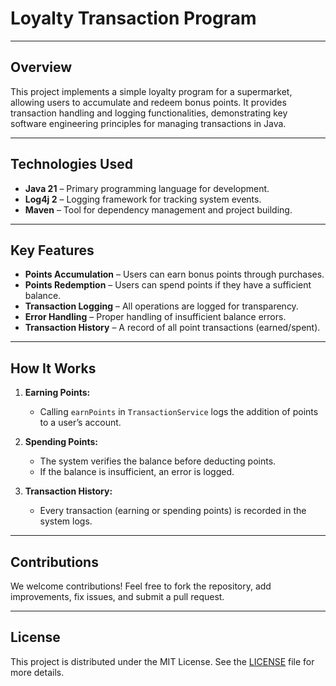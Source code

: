 # Loyalty Transaction Program

---
## **Overview**
This project implements a simple loyalty program for a supermarket, allowing users to accumulate and redeem bonus points. It provides transaction handling and logging functionalities, demonstrating key software engineering principles for managing transactions in Java.

---
## **Technologies Used**
- **Java 21** – Primary programming language for development.
- **Log4j 2** – Logging framework for tracking system events.
- **Maven** – Tool for dependency management and project building.

---
## **Key Features**
- **Points Accumulation** – Users can earn bonus points through purchases.
- **Points Redemption** – Users can spend points if they have a sufficient balance.
- **Transaction Logging** – All operations are logged for transparency.
- **Error Handling** – Proper handling of insufficient balance errors.
- **Transaction History** – A record of all point transactions (earned/spent).

---
## **How It Works**
1. **Earning Points:**
   - Calling `earnPoints` in `TransactionService` logs the addition of points to a user’s account.

2. **Spending Points:**
   - The system verifies the balance before deducting points.
   - If the balance is insufficient, an error is logged.

3. **Transaction History:**
   - Every transaction (earning or spending points) is recorded in the system logs.

---
## **Contributions**
We welcome contributions! Feel free to fork the repository, add improvements, fix issues, and submit a pull request.

---
## **License**
This project is distributed under the MIT License. See the [LICENSE](LICENSE) file for more details.